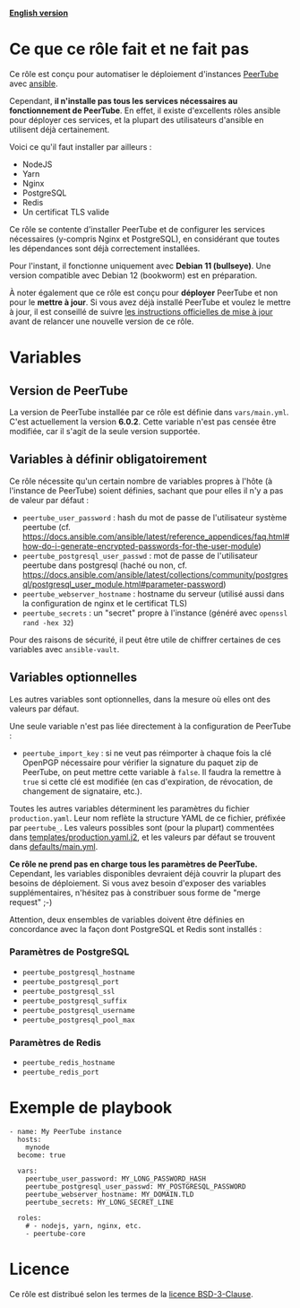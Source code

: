 **[English version](README.md)**

# Ce que ce rôle fait et ne fait pas

Ce rôle est conçu pour automatiser le déploiement d'instances [PeerTube](https://joinpeertube.org) avec [ansible](https://www.ansible.com).

Cependant, **il n'installe pas tous les services nécessaires au fonctionnement de PeerTube**. En effet, il existe d'excellents rôles ansible pour déployer ces services, et la plupart des utilisateurs d'ansible en utilisent déjà certainement.

Voici ce qu'il faut installer par ailleurs :

- NodeJS
- Yarn
- Nginx
- PostgreSQL
- Redis
- Un certificat TLS valide

Ce rôle se contente d'installer PeerTube et de configurer les services nécessaires (y-compris Nginx et PostgreSQL), en considérant que toutes les dépendances sont déjà correctement installées.

Pour l'instant, il fonctionne uniquement avec **Debian 11 (bullseye)**. Une version compatible avec Debian 12 (bookworm) est en préparation.

À noter également que ce rôle est conçu pour **déployer** PeerTube et non pour le **mettre à jour**. Si vous avez déjà installé PeerTube et voulez le mettre à jour, il est conseillé de suivre [les instructions officielles de mise à jour](https://docs.joinpeertube.org/install/any-os#upgrade) avant de relancer une nouvelle version de ce rôle.


# Variables

## Version de PeerTube

La version de PeerTube installée par ce rôle est définie dans `vars/main.yml`. C'est actuellement la version **6.0.2**. Cette variable n'est pas censée être modifiée, car il s'agit de la seule version supportée.


## Variables à définir obligatoirement

Ce rôle nécessite qu'un certain nombre de variables propres à l'hôte (à l'instance de PeerTube) soient définies, sachant que pour elles il n'y a pas de valeur par défaut :

- `peertube_user_password` : hash du mot de passe de l'utilisateur système peertube (cf. https://docs.ansible.com/ansible/latest/reference_appendices/faq.html#how-do-i-generate-encrypted-passwords-for-the-user-module)
- `peertube_postgresql_user_passwd` : mot de passe de l'utilisateur peertube dans postgresql (haché ou non, cf. https://docs.ansible.com/ansible/latest/collections/community/postgresql/postgresql_user_module.html#parameter-password)
- `peertube_webserver_hostname` : hostname du serveur (utilisé aussi dans la configuration de nginx et le certificat TLS)
- `peertube_secrets` : un "secret" propre à l'instance (généré avec `openssl rand -hex 32`)

Pour des raisons de sécurité, il peut être utile de chiffrer certaines de ces variables avec `ansible-vault`.


## Variables optionnelles

Les autres variables sont optionnelles, dans la mesure où elles ont des valeurs par défaut.

Une seule variable n'est pas liée directement à la configuration de PeerTube :

- `peertube_import_key` : si ne veut pas réimporter à chaque fois la clé OpenPGP nécessaire pour vérifier la signature du paquet zip de PeerTube, on peut mettre cette variable à `false`. Il faudra la remettre à `true` si cette clé est modifiée (en cas d'expiration, de révocation, de changement de signataire, etc.).

Toutes les autres variables déterminent les paramètres du fichier `production.yaml`. Leur nom reflète la structure YAML de ce fichier, préfixée par `peertube_`. Les valeurs possibles sont (pour la plupart) commentées dans [templates/production.yaml.j2](templates/production.yaml.j2), et les valeurs par défaut se trouvent dans [defaults/main.yml](defaults/main.yml).

**Ce rôle ne prend pas en charge tous les paramètres de PeerTube.** Cependant, les variables disponibles devraient déjà couvrir la plupart des besoins de déploiement. Si vous avez besoin d'exposer des variables supplémentaires, n'hésitez pas à constribuer sous forme de "merge request" ;-)

Attention, deux ensembles de variables doivent être définies en concordance avec la façon dont PostgreSQL et Redis sont installés :

### Paramètres de PostgreSQL

- `peertube_postgresql_hostname`
- `peertube_postgresql_port`
- `peertube_postgresql_ssl`
- `peertube_postgresql_suffix`
- `peertube_postgresql_username`
- `peertube_postgresql_pool_max`

### Paramètres de Redis

- `peertube_redis_hostname`
- `peertube_redis_port`


# Exemple de playbook

```
- name: My PeerTube instance
  hosts:
    mynode
  become: true

  vars:
    peertube_user_password: MY_LONG_PASSWORD_HASH
    peertube_postgresql_user_passwd: MY_POSTGRESQL_PASSWORD
    peertube_webserver_hostname: MY_DOMAIN.TLD
    peertube_secrets: MY_LONG_SECRET_LINE

  roles:
    # - nodejs, yarn, nginx, etc.
    - peertube-core
```


# Licence

Ce rôle est distribué selon les termes de la [licence BSD-3-Clause](LICENSE).
